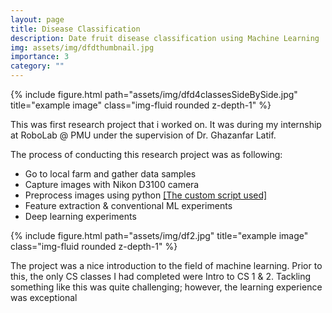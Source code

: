 ```yaml
---
layout: page
title: Disease Classification
description: Date fruit disease classification using Machine Learning
img: assets/img/dfdthumbnail.jpg
importance: 3
category: ""
---
```


<div class="row">
    <div class="col-sm mt-3 mt-md-0">
        {% include figure.html path="assets/img/dfd4classesSideBySide.jpg" title="example image" class="img-fluid rounded z-depth-1" %}
    </div>
</div>

This was first research project that i worked on. It was during my internship at RoboLab @ PMU under the supervision of Dr. Ghazanfar Latif.

The process of conducting this research project was as following:

- Go to local farm and gather data samples
- Capture images with Nikon D3100 camera
- Preprocess images using python [[The custom script used]](https://github.com/KhalidAlnujaidi/Region-of-interest-Extractor)
- Feature extraction & conventional ML experiments
- Deep learning experiments

<p> </p>
<div class="row">
    <div class="col-sm-6 mt-3 mt-md-0">
        {% include figure.html path="assets/img/df2.jpg" title="example image" class="img-fluid rounded z-depth-1" %}
    </div>
    <div class="col-sm-6 mt-3 mt-md-0">
        <p>The project was a nice introduction to the field of machine learning. Prior to this, the only CS classes I had completed were Intro to CS 1 & 2. Tackling something like this was quite challenging; however, the learning experience was exceptional</p>
    </div>
</div>

